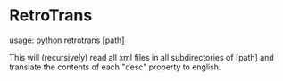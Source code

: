 # RetroTrans

usage:
python retrotrans [path]

This will (recursively) read all xml files in all subdirectories of [path] and translate the contents of each "desc" property to english.
